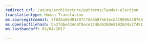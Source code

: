 ```yaml
---
redirect_url: /azure/architecture/patterns/leader-election
translationtype: Human Translation
ms.sourcegitcommit: 2f03ba60d81e97c7da9a9fe61ecd419096248763
ms.openlocfilehash: ba3fd6e434c8f0ece174bd6360e81928d4a27491
ms.lasthandoff: 03/04/2017

---
```

